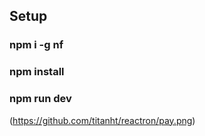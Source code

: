 ## Setup

### npm i -g nf

### npm install

### npm run dev

(https://github.com/titanht/reactron/pay.png)
